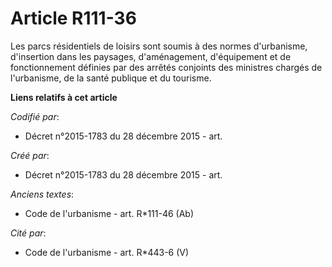 # Article R111-36

Les parcs résidentiels de loisirs sont soumis à des normes d'urbanisme, d'insertion dans les paysages, d'aménagement,
d'équipement et de fonctionnement définies par des arrêtés conjoints des ministres chargés de l'urbanisme, de la santé
publique et du tourisme.

**Liens relatifs à cet article**

_Codifié par_:

  - Décret n°2015-1783 du 28 décembre 2015 - art.

_Créé par_:

  - Décret n°2015-1783 du 28 décembre 2015 - art.

_Anciens textes_:

  - Code de l'urbanisme - art. R*111-46 (Ab)

_Cité par_:

  - Code de l'urbanisme - art. R*443-6 (V)
